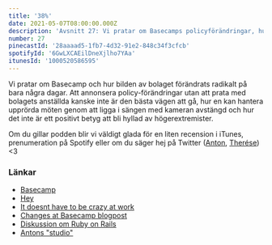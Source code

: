 ```yaml
---
title: '38%'
date: 2021-05-07T08:00:00.000Z
description: 'Avsnitt 27: Vi pratar om Basecamps policyförändringar, hur extremt dåligt hanterat det var och vilken PR-katastrof det lett till.'
number: 27
pinecastId: '28aaaad5-1fb7-4d32-91e2-848c34f3cfcb'
spotifyId: '6GwLXCAEilDneXjlho7YAa'
itunesId: '1000520586595'
---
```


Vi pratar om Basecamp och hur bilden av bolaget förändrats radikalt på bara några dagar. Att annonsera policy-förändringar utan att prata med bolagets anställda kanske inte är den bästa vägen att gå, hur en kan hantera upprörda möten genom att ligga i sängen med kameran avstängd och hur det inte är ett positivt betyg att bli hyllad av högerextremister.

Om du gillar podden blir vi väldigt glada för en liten recension i iTunes, prenumeration på Spotify eller om du säger hej på Twitter ([Anton](https://twitter.com/Awnton), [Therése](https://twitter.com/tkomstadius)) <3

### Länkar

- [Basecamp](https://basecamp.com)
- [Hey](https://www.hey.com/index.html)
- [It doesnt have to be crazy at work](https://basecamp.com/books/calm)
- [Changes at Basecamp blogpost](https://world.hey.com/jason/changes-at-basecamp-7f32afc5)
- [Diskussion om Ruby on Rails](https://discuss.rubyonrails.org/t/effect-of-the-last-week-on-ruby-on-rails/77702)
- [Antons "studio"](https://twitter.com/Awnton/status/1390247785488961537)
